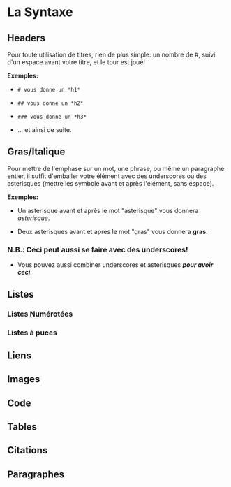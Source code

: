 # La Syntaxe

## Headers
Pour toute utilisation de titres, rien de plus simple: un nombre de #, suivi d'un espace avant votre titre,
et le tour est joué!

**Exemples:**

* ``# vous donne un *h1*``

* ``## vous donne un *h2*``

* ``### vous donne un *h3*``

* ... et ainsi de suite.

## Gras/Italique
Pour mettre de l'emphase sur un mot, une phrase, ou même un paragraphe entier, il suffit d'emballer votre élément
avec des underscores ou des asterisques (mettre les symbole avant et après l'élément, sans éspace).

**Exemples:**
* Un asterisque avant et après le mot "asterisque" vous donnera *asterisque*.

* Deux asterisques avant et après le mot "gras" vous donnera **gras**.

### N.B.: Ceci peut aussi se faire avec des underscores!

* Vous pouvez aussi combiner underscores et asterisques **_pour avoir ceci_**.


## Listes

### Listes Numérotées


### Listes à puces

## Liens

## Images

## Code

## Tables

## Citations

## Paragraphes
